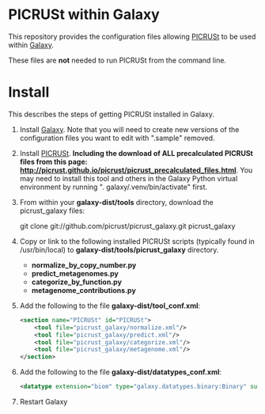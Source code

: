 PICRUSt within Galaxy
=====================

This repository provides the configuration files allowing [PICRUSt](http://picrust.github.com/) to be used within [Galaxy](http://galaxyproject.org/).

These files are **not** needed to run PICRUSt from the command line.

Install
=======

This describes the steps of getting PICRUSt installed in Galaxy.

1. Install [Galaxy](http://galaxyproject.org/). Note that you will need to create new versions of the configuration files you want to edit with ".sample" removed.

2. Install [PICRUSt](http://picrust.github.com/). **Including the download of ALL precalculated PICRUSt files from this page: http://picrust.github.io/picrust/picrust_precalculated_files.html**. You may need to install this tool and others in the Galaxy Python virtual environment by running ". galaxy/.venv/bin/activate" first.

3. From within your **galaxy-dist/tools** directory, download the picrust_galaxy files:

    git clone git://github.com/picrust/picrust_galaxy.git picrust_galaxy  

4. Copy or link to the following installed PICRUSt scripts (typically found in /usr/bin/local) to **galaxy-dist/tools/picrust_galaxy** directory.

    * **normalize_by_copy_number.py**
    * **predict_metagenomes.py**
    * **categorize_by_function.py**
    * **metagenome_contributions.py**  

5. Add the following to the file **galaxy-dist/tool_conf.xml**:

    ```xml    
    <section name="PICRUSt" id="PICRUSt">  
        <tool file="picrust_galaxy/normalize.xml"/>  
        <tool file="picrust_galaxy/predict.xml"/>  
        <tool file="picrust_galaxy/categorize.xml"/>  
        <tool file="picrust_galaxy/metagenome.xml"/>  
    </section>  
    ```

7. Add the following to the file **galaxy-dist/datatypes_conf.xml**:

    ```xml
    <datatype extension="biom" type="galaxy.datatypes.binary:Binary" subclass="true" display_in_upload="true" />  
    ```

8. Restart Galaxy
